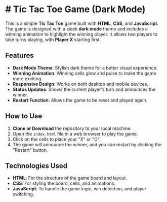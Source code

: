 # # Tic Tac Toe Game (Dark Mode)

This is a simple **Tic Tac Toe** game built with **HTML**, **CSS**, and **JavaScript**. The game is designed with a sleek **dark mode** theme and includes a winning animation to highlight the winning player. It allows two players to take turns playing, with **Player X** starting first.

## Features

- **Dark Mode Theme**: Stylish dark theme for a better visual experience.
- **Winning Animation**: Winning cells glow and pulse to make the game more exciting.
- **Responsive Design**: Works on both desktop and mobile devices.
- **Status Updates**: Shows the current player's turn and announces the winner.
- **Restart Function**: Allows the game to be reset and played again.

## How to Use

1. **Clone or Download** the repository to your local machine.
2. Open the `index.html` file in a web browser to play the game.
3. Click on the cells to place your "X" or "O".
4. The game will announce the winner, and you can restart by clicking the "Restart" button.

## Technologies Used

- **HTML**: For the structure of the game board and layout.
- **CSS**: For styling the board, cells, and animations.
- **JavaScript**: To handle the game logic, win detection, and player switching.
